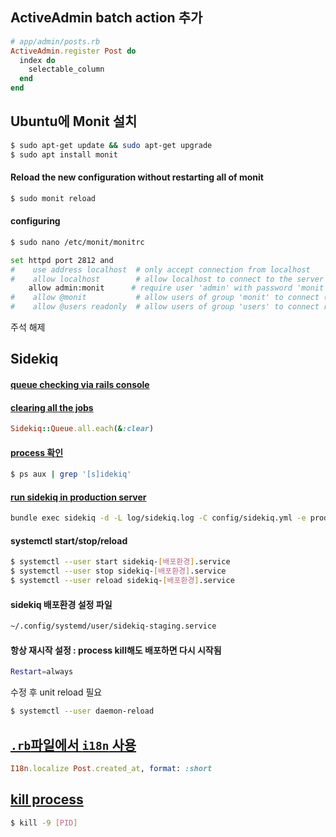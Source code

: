 ## ActiveAdmin batch action 추가
```ruby
# app/admin/posts.rb
ActiveAdmin.register Post do
  index do
    selectable_column
  end
end
```

## Ubuntu에 Monit 설치
```bash
$ sudo apt-get update && sudo apt-get upgrade
$ sudo apt install monit
```
#### Reload the new configuration without restarting all of monit
```bash
$ sudo monit reload
```
#### configuring
```bash
$ sudo nano /etc/monit/monitrc
```
```bash
set httpd port 2812 and
#    use address localhost  # only accept connection from localhost
#    allow localhost        # allow localhost to connect to the server and
    allow admin:monit      # require user 'admin' with password 'monit'
#    allow @monit           # allow users of group 'monit' to connect (rw)
#    allow @users readonly  # allow users of group 'users' to connect readonly
```
주석 해제

## Sidekiq
#### [queue checking via rails console](https://gist.github.com/ngsmrk/4ad439143622a46b8a5b)
#### [clearing all the jobs](https://stackoverflow.com/questions/24886371/how-to-clear-all-the-jobs-from-sidekiq)
```ruby
Sidekiq::Queue.all.each(&:clear)
```
#### [process 확인](https://stackoverflow.com/questions/16416950/how-to-find-sidekiq-is-running-or-not)
```bash
$ ps aux | grep '[s]idekiq'
```
#### [run sidekiq in production server](https://stackoverflow.com/questions/22958188/how-to-run-sidekiq-in-production-server)
```bash
bundle exec sidekiq -d -L log/sidekiq.log -C config/sidekiq.yml -e production
```
#### systemctl start/stop/reload
```bash
$ systemctl --user start sidekiq-[배포환경].service
$ systemctl --user stop sidekiq-[배포환경].service
$ systemctl --user reload sidekiq-[배포환경].service
```
#### sidekiq 배포환경 설정 파일
```bash
~/.config/systemd/user/sidekiq-staging.service
```
#### 항상 재시작 설정 : process kill해도 배포하면 다시 시작됨
```bash
Restart=always
```
수정 후 unit reload 필요
```bash
$ systemctl --user daemon-reload
```

## [`.rb`파일에서 `i18n` 사용](https://stackoverflow.com/questions/27600995/format-datetime-in-model-in-rails)
```ruby
I18n.localize Post.created_at, format: :short
```

## [kill process](https://askubuntu.com/questions/184071/what-is-the-purpose-of-the-9-option-in-the-kill-command)
```bash
$ kill -9 [PID]
```
